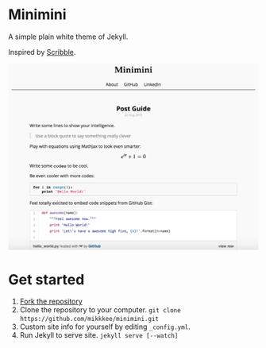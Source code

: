 # Minimini

A simple plain white theme of Jekyll.

Inspired by [Scribble](https://github.com/muan/scribble).

![screenshot](images/screenshot.png)

# Get started

1. [Fork the repository](https://github.com/mikkkee/minimini#fork-destination-box)
2. Clone the repository to your computer.
`git clone https://github.com/mikkkee/minimini.git`
3. Custom site info for yourself by editing `_config.yml`.
4. Run Jekyll to serve site.
`jekyll serve [--watch]`
